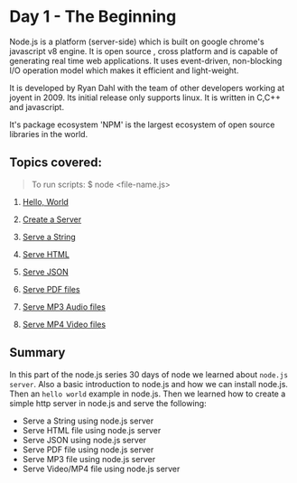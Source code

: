 # Day 1 - The Beginning

Node.js is a platform (server-side) which is built on google chrome's javascript v8 engine. It is open source , cross platform and is capable of generating real time web applications. It uses event-driven, non-blocking I/O operation model which makes it efficient and light-weight.

It is developed by Ryan Dahl with the team of other developers working at joyent in 2009. Its initial release only supports linux. It is written in C,C++ and javascript.

It's package ecosystem 'NPM' is the largest ecosystem of open source libraries in the world.

## Topics covered:

> To run scripts: $ node <file-name.js>

1. [Hello, World](./hello-world-in-node.js)

2. [Create a Server](./simple-server-in-node.js)

3. [Serve a String](./serve-string.js)

4. [Serve HTML](./serve-html.js)

5. [Serve JSON](./serve-json.js)

6. [Serve PDF files](./serve-pdf.js)

7. [Serve MP3 Audio files](./serve-mp3.js)

8. [Serve MP4 Video files](./serve-mp4.js)

## Summary

In this part of the node.js series 30 days of node we learned about `node.js server`. Also a basic introduction to node.js and how we can install node.js. Then an `hello world` example in node.js. Then we learned how to create a simple http server in node.js and serve the following:

- Serve a String using node.js server
- Serve HTML file using node.js server
- Serve JSON using node.js server
- Serve PDF file using node.js server
- Serve MP3 file using node.js server
- Serve Video/MP4 file using node.js server
